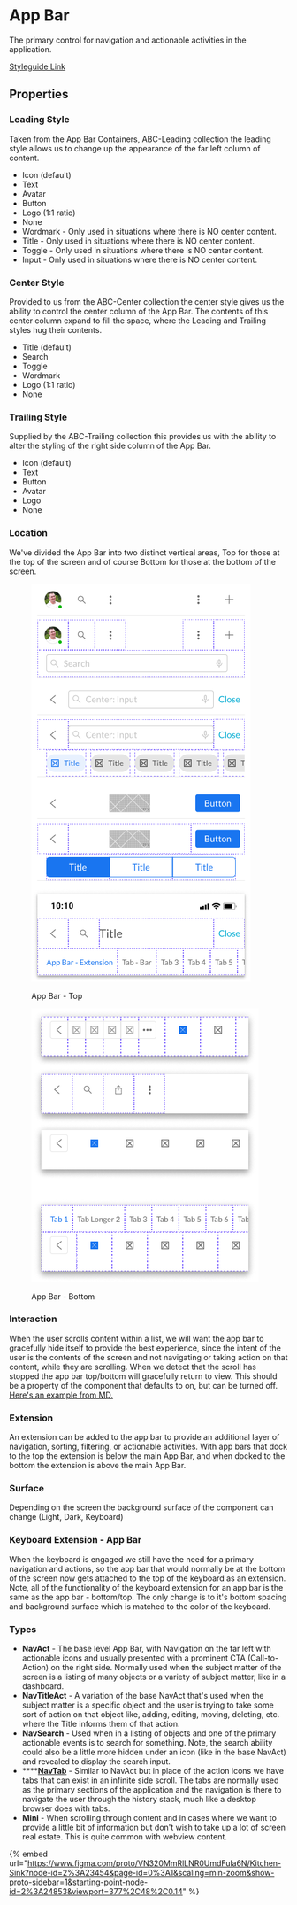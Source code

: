 # App Bar

The primary control for navigation and actionable activities in the application.

[Styleguide Link](https://zpl.io/an3L6pv)

## Properties

### Leading Style

Taken from the App Bar Containers, ABC-Leading collection the leading style allows us to change up the appearance of the far left column of content.

* Icon (default)
* Text
* Avatar
* Button
* Logo (1:1 ratio)
* None
* Wordmark - Only used in situations where there is NO center content.
* Title - Only used in situations where there is NO center content.
* Toggle - Only used in situations where there is NO center content.
* Input - Only used in situations where there is NO center content.

### Center Style

Provided to us from the ABC-Center collection the center style gives us the ability to control the center column of the App Bar. The contents of this center column expand to fill the space, where the Leading and Trailing styles hug their contents.

* Title (default)
* Search
* Toggle
* Wordmark
* Logo (1:1 ratio)
* None

### Trailing Style

Supplied by the ABC-Trailing collection this provides us with the ability to alter the styling of the right side column of the App Bar.

* Icon (default)
* Text
* Button
* Avatar
* Logo
* None

### Location

We've divided the App Bar into two distinct vertical areas, Top for those at the top of the screen and of course Bottom for those at the bottom of the screen.

<div>

<figure><img src="../../../.gitbook/assets/App Bar - Top.png" alt=""><figcaption><p>App Bar - Top</p></figcaption></figure>

 

<figure><img src="../../../.gitbook/assets/App Bar - Bottom.png" alt=""><figcaption><p>App Bar - Bottom</p></figcaption></figure>

</div>

### Interaction

When the user scrolls content within a list, we will want the app bar to gracefully hide itself to provide the best experience, since the intent of the user is the contents of the screen and not navigating or taking action on that content, while they are scrolling. When we detect that the scroll has stopped the app bar top/bottom will gracefully return to view. This should be a property of the component that defaults to on, but can be turned off. [Here's an example from MD.](https://material.io/components/app-bars-top#behavior)

### Extension

An extension can be added to the app bar to provide an additional layer of navigation, sorting, filtering, or actionable activities. With app bars that dock to the top the extension is below the main App Bar, and when docked to the bottom the extension is above the main App Bar.

### Surface

Depending on the screen the background surface of the component can change (Light, Dark, Keyboard)

### Keyboard Extension - App Bar

When the keyboard is engaged we still have the need for a primary navigation and actions, so the app bar that would normally be at the bottom of the screen now gets attached to the top of the keyboard as an extension. Note, all of the functionality of the keyboard extension for an app bar is the same as the app bar - bottom/top. The only change is to it's bottom spacing and background surface which is matched to the color of the keyboard.

### Types

* **NavAct** - The base level App Bar, with Navigation on the far left with actionable icons and usually presented with a prominent CTA (Call-to-Action) on the right side. Normally used when the subject matter of the screen is a listing of many objects or a variety of subject matter, like in a dashboard.
* **NavTitleAct** - A variation of the base NavAct that's used when the subject matter is a specific object and the user is trying to take some sort of action on that object like, adding, editing, moving, deleting, etc. where the Title informs them of that action.
* **NavSearch** - Used when in a listing of objects and one of the primary actionable events is to search for something. Note, the search ability could also be a little more hidden under an icon (like in the base NavAct) and revealed to display the search input.
* ****[**NavTab**](navtab-bar.md) - Similar to NavAct but in place of the action icons we have tabs that can exist in an infinite side scroll. The tabs are normally used as the primary sections of the application and the navigation is there to navigate the user through the history stack, much like a desktop browser does with tabs.
* **Mini** - When scrolling through content and in cases where we want to provide a little bit of information but don't wish to take up a lot of screen real estate. This is quite common with webview content.

{% embed url="https://www.figma.com/proto/VN320MmRlLNR0UmdFula6N/Kitchen-Sink?node-id=2%3A23454&page-id=0%3A1&scaling=min-zoom&show-proto-sidebar=1&starting-point-node-id=2%3A24853&viewport=377%2C48%2C0.14" %}

